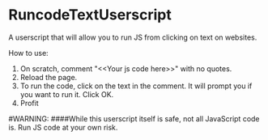 # RuncodeTextUserscript
A userscript that will allow you to run JS from clicking on text on websites. 

How to use: 

1. On scratch, comment "\<\<Your js code here\>\>" with no quotes. 
2. Reload the page.
3. To run the code, click on the text in the comment. It will prompt you if you want to run it. Click OK.
4. Profit

#WARNING: 
####While this userscript itself is safe, not all JavaScript code is. Run JS code at your own risk.
